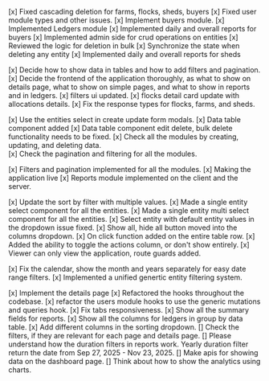 [x] Fixed cascading deletion for farms, flocks, sheds, buyers
[x] Fixed user module types and other issues.
[x] Implement buyers module.
[x] Implemented Ledgers module
[x] Implemented daily and overall reports for buyers
[x] Implemented admin side for crud operations on entities
[x] Reviewed the logic for deletion in bulk
[x] Synchronize the state when deleting any entity
[x] Implemented daily and overall reports for sheds

[x] Decide how to show data in tables and how to add filters and pagination.
[x] Decide the frontend of the application thoroughly, as what to show on details page, what to show on simple pages, and what to show in reports and in ledgers.
[x] filters ui updated.
[x] flocks detail card update with allocations details.
[x] Fix the response types for flocks, farms, and sheds.

[x] Use the entities select in create update form modals.
[x] Data table component added
[x] Data table component edit delete, bulk delete functionality needs to be fixed.
[x] Check all the modules by creating, updating, and deleting data.  
[x] Check the pagination and filtering for all the modules.

[x] Filters and pagination implemented for all the modules.
[x] Making the application live
[x] Reports module implemented on the client and the server.

[x] Update the sort by filter with multiple values.
[x] Made a single entity select component for all the entities.
[x] Made a single entity multi select component for all the entities.
[x] Select entity with default entity values in the dropdown issue fixed.
[x] Show all, hide all button moved into the columns dropdown.
[x] On click function added on the entire table row.
[x] Added the ability to toggle the actions column, or don't show entirely.
[x] Viewer can only view the application, route guards added.

[x] Fix the calendar, show the month and years separately for easy date range filters.
[x] Implemented a unified genertic entity filtering system.

[x] Implement the details page
[x] Refactored the hooks throughout the codebase.
[x] refactor the users module hooks to use the generic mutations and queries hook.
[x] Fix tabs responsiveness.
[x] Show all the summary fields for reports.
[x] Show all the columns for ledgers in group by data table.
[x] Add different columns in the sorting dropdown.
[] Check the filters, if they are relevant for each page and details page.
[] Please understand how the duration filters in reports work. Yearly duration filter return the date from Sep 27, 2025 - Nov 23, 2025.
[] Make apis for showing data on the dashboard page.
[] Think about how to show the analytics using charts.
